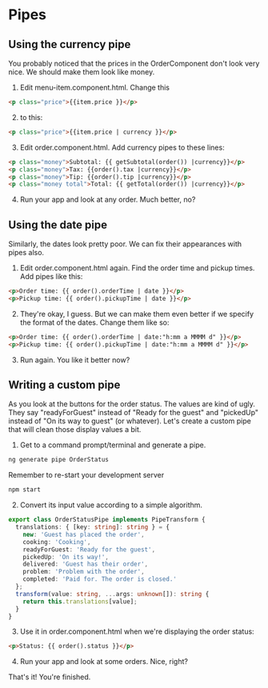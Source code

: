 
# Pipes
<!-- Time: YYmin -->

## Using the currency pipe
You probably noticed that the prices in the OrderComponent don't look very nice. We should make them look like money.

1. Edit menu-item.component.html. Change this
```html
<p class="price">{{item.price }}</p>
```
2. to this:
```html
<p class="price">{{item.price | currency }}</p>
```
3. Edit order.component.html. Add currency pipes to these lines:
```html
<p class="money">Subtotal: {{ getSubtotal(order()) |currency}}</p>
<p class="money">Tax: {{order().tax |currency}}</p>
<p class="money">Tip: {{order().tip |currency}}</p>
<p class="money total">Total: {{ getTotal(order()) |currency}}</p>
```
4. Run your app and look at any order. Much better, no?

## Using the date pipe
Similarly, the dates look pretty poor. We can fix their appearances with pipes also.

1. Edit order.component.html again. Find the order time and pickup times. Add pipes like this:
```html
<p>Order time: {{ order().orderTime | date }}</p>
<p>Pickup time: {{ order().pickupTime | date }}</p>
```
2. They're okay, I guess. But we can make them even better if we specify the format of the dates. Change them like so:
```html
<p>Order time: {{ order().orderTime | date:"h:mm a MMMM d" }}</p>
<p>Pickup time: {{ order().pickupTime | date:"h:mm a MMMM d" }}</p>
```
3. Run again. You like it better now?

## Writing a custom pipe
As you look at the buttons for the order status. The values are kind of ugly. They say "readyForGuest" instead of "Ready for the guest" and "pickedUp" instead of "On its way to guest" (or whatever). Let's create a custom pipe that will clean those display values a bit.

1. Get to a command prompt/terminal and generate a pipe.
```bash
ng generate pipe OrderStatus
```
Remember to re-start your development server
```bash
npm start
```

2. Convert its input value according to a simple algorithm.
```typescript
export class OrderStatusPipe implements PipeTransform {
  translations: { [key: string]: string } = {
    new: 'Guest has placed the order',
    cooking: 'Cooking',
    readyForGuest: 'Ready for the guest',
    pickedUp: 'On its way!',
    delivered: 'Guest has their order',
    problem: 'Problem with the order',
    completed: 'Paid for. The order is closed.'
  };
  transform(value: string, ...args: unknown[]): string {
    return this.translations[value];
  }
}

```
3. Use it in order.component.html when we're displaying the order status:
```html
<p>Status: {{ order().status }}</p>
```
4. Run your app and look at some orders. Nice, right?


That's it! You're finished.